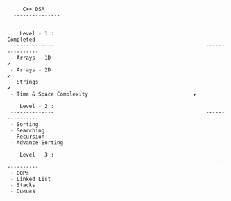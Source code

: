 
         
         C++ DSA 
      ---------------


        Level - 1 :                                                     Completed 
     --------------                                                 ----------------
     - Arrays - 1D                                                         ✔️
     - Arrays - 2D                                                         ✔️
     - Strings                                                                ✔️                              
     - Time & Space Complexity                                  ✔️                         

        Level - 2 :                                                      
     --------------                                                 ----------------
     - Sorting                                                               
     - Searching                                                           
     - Recursion                                                           
     - Advance Sorting                 

        Level - 3 :                                                      
     --------------                                                 ----------------
     - OOPs                                                           
     - Linked List                                                               
     - Stacks                                                           
     - Queues                                                
